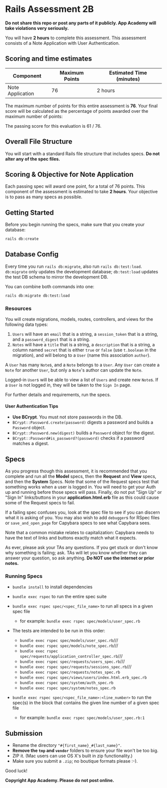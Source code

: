 # Rails Assessment 2B

**Do not share this repo or post any parts of it publicly. App Academy will take
violations very seriously.**

You will have **2 hours** to complete this assessment. This assessment consists
of a Note Application with User Authentication.

## Scoring and time estimates

| Component             | Maximum Points | Estimated Time (minutes) |
| --------------------- | -------------- | ------------------------ |
| Note Application      | 76             | 2 hours                  |

The maximum number of points for this entire assessment is **76**. Your final
score will be calculated as the percentage of points awarded over the maximum
number of points:

The passing score for this evaluation is 61 / 76.

## Overall File Structure

You will start with a standard Rails file structure that includes specs. **Do
not alter any of the spec files.**

## Scoring & Objective for Note Application

Each passing spec will award one point, for a total of 76 points. This component
of the assessment is estimated to take **2 hours**. Your objective
is to pass as many specs as possible.

## Getting Started

Before you begin running the specs, make sure that you create your database:

```sh
rails db:create
```

## Database Config

Every time you run `rails db:migrate`, also run `rails db:test:load`.
`db:migrate` only updates the development database; `db:test:load` updates the
test DB schema to mirror the development DB.

You can combine both commands into one:

```sh
rails db:migrate db:test:load
```

### Resources

You will create migrations, models, routes, controllers, and views for the
following data types:

1. `Users` will have an `email` that is a string, a `session_token` that is
   a string, and a `password_digest` that is a string.
2. `Notes` will have a `title` that is a string, a `description` that is a
   string, a column named `secret` that is either `true` or `false` (use
   `t.boolean` in the migration), and will belong to a `User` (name this
   association `author`).

A `User` has many `Note`s, and a `Note` belongs to a `User`. Any `User` can
create a `Note` for another `User`, but only a `Note`'s author can update the
`Note`.

Logged-in `User`s will be able to view a list of `Users` and create new `Note`s.
If a `User` is not logged in, they will be taken to the `Sign In` page.

For further details and requirements, run the specs.

#### User Authentication Tips

- **Use BCrypt**. You must not store passwords in the DB.
- `BCrypt::Password.create(password)` digests a password and builds a `Password`
  object.
- `BCrypt::Password.new(digest)` builds a `Password` object for the digest.
- `BCrypt::Password#is_password?(password)` checks if a password matches a
  digest.

## Specs

As you progress though this assessment, it is recommended that you complete and
run all the **Model** specs, then the **Request** and **View** specs, and then
the **System** Specs. Note that some of the Request specs test that something
works when a user is logged in. You will need to get your Auth up and running
before those specs will pass. Finally, do not put "Sign Up" or "Sign In"
links/buttons in your __application.html.erb__ file as this could cause some of
the Request specs to fail.

If a failing spec confuses you, look at the spec file to see if you can discern
what it is asking of you. You may also wish to add `debugger`s for RSpec files
or `save_and_open_page` for Capybara specs to see what Capybara sees.

Note that a common mistake relates to capitalization: Capybara needs to have the
text of links and buttons exactly match what it expects.

As ever, please ask your TAs any questions. If you get stuck or don't know why
something is failing; ask. TAs will let you know whether they can answer your
question, so ask anything. **Do NOT use the internet or prior notes.**

### Running Specs

- `bundle install` to install dependencies
- `bundle exec rspec` to run the entire spec suite
- `bundle exec rspec spec/<spec_file_name>` to run all specs in a given spec
  file

  - for example: `bundle exec rspec spec/models/user_spec.rb`

- The tests are intended to be run in this order:
  - `bundle exec rspec spec/models/user_spec.rb`///
  - `bundle exec rspec spec/models/note_spec.rb`///
  - `bundle exec rspec spec/requests/application_controller_spec.rb`///
  - `bundle exec rspec spec/requests/users_spec.rb`///
  - `bundle exec rspec spec/requests/sessions_spec.rb`///
  - `bundle exec rspec spec/requests/notes_spec.rb`
  - `bundle exec rspec spec/views/users/index.html.erb_spec.rb`
  - `bundle exec rspec spec/system/auth_spec.rb`
  - `bundle exec rspec spec/system/notes_spec.rb`

- `bundle exec rspec spec/<spec_file_name>:<line_number>` to run the spec(s) in
  the block that contains the given line number of a given spec file
  - for example: `bundle exec rspec spec/models/user_spec.rb:1`

## Submission

- Rename the directory `"#{first_name}_#{last_name}"`.
- **Remove the `tmp` and `vendor`** folders to ensure your file won't be too
  big.
- ZIP it. (Mac users can use OS X's built in zip functionality.)
- Make sure you submit a `.zip`; no boutique formats please :-).

Good luck!

**Copyright App Academy. Please do not post online.**